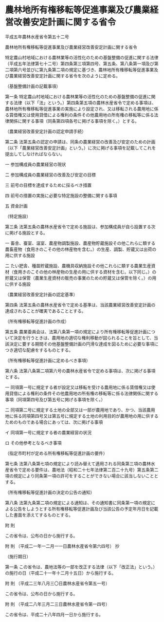 # 農林地所有権移転等促進事業及び農業経営改善安定計画に関する省令

平成五年農林水産省令第五十二号

農林地所有権移転等促進事業及び農業経営改善安定計画に関する省令

特定農山村地域における農林業等の活性化のための基盤整備の促進に関する法律（平成五年法律第七十二号）第四条第三項第四号、第五条、第八条第一項及び第二項第六号並びに第九条第二項の規定に基づき、農林地所有権移転等促進事業及び農業経営改善安定計画に関する省令を次のように定める。

（基盤整備計画の記載事項）

第一条 特定農山村地域における農林業等の活性化のための基盤整備の促進に関する法律（以下「法」という。）第四条第五項の農林水産省令で定める事項は、農林地所有権移転等促進事業の実施により設定され、又は移転される農用地に係る賃借権又は使用貸借による権利の条件その他農用地の所有権の移転等に係る法律関係に関する事項（同条第四項各号に掲げる事項を除く。）とする。

（農業経営改善安定計画の認定申請手続）

第二条 法第五条の認定の申請は、同条の農業経営の改善及び安定のための計画（以下「農業経営改善安定計画」という。）に次に掲げる事項を記載してこれを提出してしなければならない。

一 参加構成員の農業経営の現状

二 参加構成員の農業経営の改善及び安定の目標

三 前号の目標を達成するために採るべき措置

四 前号の措置の実施に必要な特定施設の整備に関する事項

五 資金計画

（特定施設）

第三条 法第五条の農林水産省令で定める施設は、参加構成員が自ら設置する次に掲げる施設とする。

一 畜舎、蚕室、温室、農産物調製施設、農産物貯蔵施設その他これらに類する農畜産物（食用きのこその他の林産物を含む。）の生産、調製、貯蔵又は出荷の用に供する施設

二 たい肥舎、種苗貯蔵施設、農機具収納施設その他これらに類する農業生産資材（食用きのこその他の林産物の生産の用に供する資材を含む。以下同じ。）の貯蔵又は保管（農業生産資材の販売の事業のための貯蔵又は保管を除く。）の用に供する施設

（農業経営改善安定計画の認定基準）

第四条 法第五条の農林水産省令で定める基準は、当該農業経営改善安定計画の達成されることが確実であることとする。

（所有権移転等促進計画の作成）

第五条 農業委員会は、法第八条第一項の規定により所有権移転等促進計画について決定を行うときは、農用地の適切な権利移動が図られることを旨として、当該決定に要する期間その他基盤整備計画の円滑な達成を図るために必要な事項につき適切な配慮をするものとする。

（所有権移転等促進計画に定めるべき事項）

第六条 法第八条第二項第六号の農林水産省令で定める事項は、次に掲げる事項とする。

一 同項第一号に規定する者が設定又は移転を受ける農用地に係る賃借権又は使用貸借による権利の条件その他農用地の所有権の移転等に係る法律関係に関する事項（同項第四号及び第五号に掲げる事項を除く。）

二 同項第二号に規定する土地の全部又は一部が農用地であり、かつ、当該農用地に係る同項第四号又は第五号に規定する土地の利用目的が農用地の用に供するためのものである場合にあっては、次に掲げる事項

イ 同項第一号に規定する者の農業経営の状況

ロ その他参考となるべき事項

（指定市町村が定める所有権移転等促進計画の要件）

第七条 法第八条第七項の規定により読み替えて適用される同条第三項の農林水産省令で定める要件は、農地法（昭和二十七年法律第二百二十九号）第五条第二項の規定により同条第一項の許可をすることができない場合に該当しないこととする。

（所有権移転等促進計画の決定の公告の通知）

第八条 法第九条第二項の規定による通知は、その通知書に同条第一項の規定による公告をしようとする所有権移転等促進計画及び当該公告の予定年月日を記載した書面を添えてするものとする。

附 則

この省令は、公布の日から施行する。

附 則 （平成二一年一二月一一日農林水産省令第六四号） 抄

（施行期日）

第一条 この省令は、農地法等の一部を改正する法律（以下「改正法」という。）の施行の日（平成二十一年十二月十五日）から施行する。

附 則 （平成二三年八月三〇日農林水産省令第五一号）

この省令は、公布の日から施行する。

附 則 （平成二八年三月二三日農林水産省令第一四号）

この省令は、平成二十八年四月一日から施行する。
